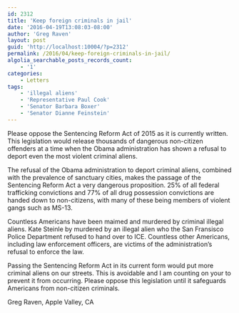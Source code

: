 ```yaml
---
id: 2312
title: 'Keep foreign criminals in jail'
date: '2016-04-19T13:08:03-08:00'
author: 'Greg Raven'
layout: post
guid: 'http://localhost:10004/?p=2312'
permalink: /2016/04/keep-foreign-criminals-in-jail/
algolia_searchable_posts_records_count:
    - '1'
categories:
    - Letters
tags:
    - 'illegal aliens'
    - 'Representative Paul Cook'
    - 'Senator Barbara Boxer'
    - 'Senator Dianne Feinstein'
---
```


Please oppose the Sentencing Reform Act of 2015 as it is currently written. This legislation would release thousands of dangerous non-citizen offenders at a time when the Obama administration has shown a refusal to deport even the most violent criminal aliens.  
  
The refusal of the Obama administration to deport criminal aliens, combined with the prevalence of sanctuary cities, makes the passage of the Sentencing Reform Act a very dangerous proposition. 25% of all federal trafficking convictions and 77% of all drug possession convictions are handed down to non-citizens, with many of these being members of violent gangs such as MS-13.

Countless Americans have been maimed and murdered by criminal illegal aliens. Kate Steinle by murdered by an illegal alien who the San Fransisco Police Department refused to hand over to ICE. Countless other Americans, including law enforcement officers, are victims of the administration’s refusal to enforce the law.

Passing the Sentencing Reform Act in its current form would put more criminal aliens on our streets. This is avoidable and I am counting on your to prevent it from occurring. Please oppose this legislation until it safeguards Americans from non-citizen criminals.

Greg Raven, Apple Valley, CA